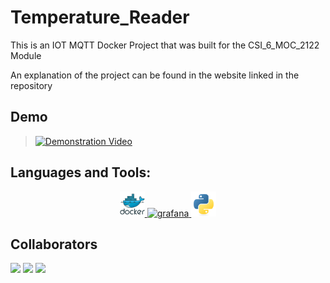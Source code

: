 # Temperature_Reader
This is an IOT MQTT Docker Project that was built for the CSI_6_MOC_2122 Module

An explanation of the project can be found in the website linked in the repository

## Demo
>[![Demonstration Video](https://img.youtube.com/vi/ZwE9abJVKXs/0.jpg)](https://youtu.be/ZwE9abJVKXs)

## Languages and Tools:
<p align="center"> <a href="https://www.docker.com/" target="_blank" rel="noreferrer"> <img src="https://raw.githubusercontent.com/devicons/devicon/master/icons/docker/docker-original-wordmark.svg" alt="docker" width="40" height="40"/> </a> <a href="https://grafana.com" target="_blank" rel="noreferrer"> <img src="https://www.vectorlogo.zone/logos/grafana/grafana-icon.svg" alt="grafana" width="40" height="40"/> </a> <a href="https://www.python.org" target="_blank" rel="noreferrer"> <img src="https://raw.githubusercontent.com/devicons/devicon/master/icons/python/python-original.svg" alt="python" width="40" height="40"/> </a> </p>

## Collaborators
[![](https://avatars.githubusercontent.com/u/74185979?v=4)](https://github.com/ballisticwarfare)
[![](https://avatars.githubusercontent.com/u/58046407?v=4&s=420)](https://github.com/nesturie)
[![](https://avatars.githubusercontent.com/u/99356780?v=4)](https://github.com/harahm)
